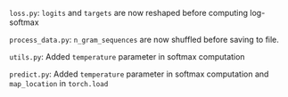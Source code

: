 `loss.py`: `logits` and `targets` are now reshaped before computing log-softmax

`process_data.py`: `n_gram_sequences` are now shuffled before saving to file.

`utils.py`: Added `temperature` parameter in softmax computation 

`predict.py`: Added `temperature` parameter in softmax computation and `map_location` in `torch.load`